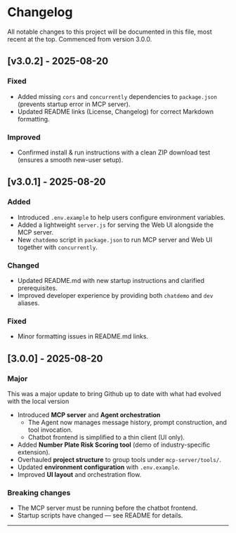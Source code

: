 # Changelog

All notable changes to this project will be documented in this file, most recent at the top.
Commenced from version 3.0.0.


## [v3.0.2] - 2025-08-20
### Fixed
- Added missing `cors` and `concurrently` dependencies to `package.json` (prevents startup error in MCP server).
- Updated README links (License, Changelog) for correct Markdown formatting.

### Improved
- Confirmed install & run instructions with a clean ZIP download test (ensures a smooth new-user setup).



## [v3.0.1] - 2025-08-20
### Added
- Introduced `.env.example` to help users configure environment variables.
- Added a lightweight `server.js` for serving the Web UI alongside the MCP server.
- New `chatdemo` script in `package.json` to run MCP server and Web UI together with `concurrently`.

### Changed
- Updated README.md with new startup instructions and clarified prerequisites.
- Improved developer experience by providing both `chatdemo` and `dev` aliases.

### Fixed
- Minor formatting issues in README.md links.



## [3.0.0] - 2025-08-20
### Major
This was a major update to bring Github up to date with what had evolved with the local version 
- Introduced **MCP server** and **Agent orchestration**  
  - The Agent now manages message history, prompt construction, and tool invocation.  
  - Chatbot frontend is simplified to a thin client (UI only).  
- Added **Number Plate Risk Scoring tool** (demo of industry-specific extension).  
- Overhauled **project structure** to group tools under `mcp-server/tools/`.  
- Updated **environment configuration** with `.env.example`.  
- Improved **UI layout** and orchestration flow.

### Breaking changes
- The MCP server must be running before the chatbot frontend.  
- Startup scripts have changed — see README for details.  

---

